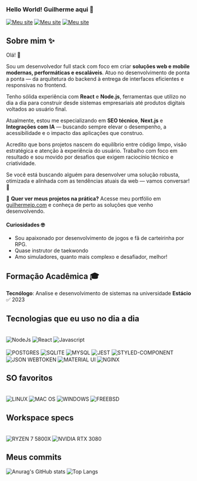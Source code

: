 ### Hello World! Guilherme aqui 🫡

[![Meu site](https://img.shields.io/website?url=https%3A%2F%2Fguilhermejp.com%2F&up_message=UP&style=for-the-badge&label=guilhermejp.com)](https://guilhermejp.com)
[![Meu site](https://img.shields.io/website?url=https%3A%2F%2Fmodpacks.com.br%2F&up_message=UP&style=for-the-badge&label=modpacks.com.br)](https://modpacks.com.br)
[![Meu site](https://img.shields.io/badge/LinkedIn-0077B5?style=for-the-badge&logo=linkedin&logoColor=white)](https://www.linkedin.com/in/guimaxtr/)

## Sobre mim ✨

Olá! 👋

Sou um desenvolvedor full stack com foco em criar **soluções web e mobile modernas, performáticas e escaláveis**. Atuo no desenvolvimento de ponta a ponta — da arquitetura do backend à entrega de interfaces eficientes e responsivas no frontend.

Tenho sólida experiência com **React** e **Node.js**, ferramentas que utilizo no dia a dia para construir desde sistemas empresariais até produtos digitais voltados ao usuário final.

Atualmente, estou me especializando em **SEO técnico**, **Next.js** e **Integrações com IA** — buscando sempre elevar o desempenho, a acessibilidade e o impacto das aplicações que construo.

Acredito que bons projetos nascem do equilíbrio entre código limpo, visão estratégica e atenção à experiência do usuário. Trabalho com foco em resultado e sou movido por desafios que exigem raciocínio técnico e criatividade.

Se você está buscando alguém para desenvolver uma solução robusta, otimizada e alinhada com as tendências atuais da web — vamos conversar! 💬

🔗 **Quer ver meus projetos na prática?** Acesse meu portfólio em [guilhermejp.com](https://guilhermejp.com/) e conheça de perto as soluções que venho desenvolvendo.

#### Curiosidades 🤓

- Sou apaixonado por desenvolvimento de jogos e fã de carteirinha por RPG.
- Quase instrutor de taekwondo
- Amo simuladores, quanto mais complexo e desafiador, melhor!

## Formação Acadêmica 🎓
**Tecnólogo**: Analise e desenvolvimento de sistemas na universidade **Estácio** ✅ 2023


## Tecnologias que eu uso no dia a dia
<div style="display: inline_block"><br/>
    <img align="center" alt="NodeJs" src="https://img.shields.io/badge/Node.js-43853D?style=for-the-badge&logo=node.js&logoColor=white" />
    <img align="center" alt="React" src="https://img.shields.io/badge/React-20232A?style=for-the-badge&logo=react&logoColor=61DAFB"/>
    <img align="center" alt="Javascript" src="https://img.shields.io/badge/JavaScript-323330?style=for-the-badge&logo=javascript&logoColor=F7DF1E" />
    <br>
    <br>
    <img align="center" alt="POSTGRES" src="https://img.shields.io/badge/postgres-%23316192.svg?style=for-the-badge&logo=postgresql&logoColor=white" />
    <img align="center" alt="SQLITE" src="https://img.shields.io/badge/SQLite-07405E?style=for-the-badge&logo=sqlite&logoColor=white" />
    <img align="center" alt="MYSQL" src="https://img.shields.io/badge/MySQL-005C84?style=for-the-badge&logo=mysql&logoColor=white" />
    <img align="center" alt="JEST" src="https://img.shields.io/badge/Jest-323330?style=for-the-badge&logo=Jest&logoColor=white" />
    <img align="center" alt="STYLED-COMPONENT" src="https://img.shields.io/badge/styled--components-DB7093?style=for-the-badge&logo=styled-components&logoColor=white" />
    <img align="center" alt="JSON WEBTOKEN" src="https://img.shields.io/badge/json%20web%20tokens-323330?style=for-the-badge&logo=json-web-tokens&logoColor=pink" />
    <img align="center" alt="MATERIAL UI" src="https://img.shields.io/badge/Material--UI-0081CB?style=for-the-badge&logo=material-ui&logoColor=white" />
    <img align="center" alt="NGINX" src="https://img.shields.io/badge/nginx-%23009639.svg?style=for-the-badge&logo=nginx&logoColor=white" />
</div>

## SO favoritos

<div style="display: inline_block"><br/>
    <img align="center" alt="LINUX" src="https://img.shields.io/badge/Linux-FCC624?style=for-the-badge&logo=linux&logoColor=black" />
    <img align="center" alt="MAC OS" src="https://img.shields.io/badge/mac%20os-000000?style=for-the-badge&logo=apple&logoColor=white" />
    <img align="center" alt="WINDOWS" src="https://img.shields.io/badge/Windows-0078D6?style=for-the-badge&logo=windows&logoColor=white" />
    <img align="center" alt="FREEBSD" src="https://img.shields.io/badge/-FreeBSD-%23870000?style=for-the-badge&logo=freebsd&logoColor=white" />
</div>

## Workspace specs

<div style="display: inline_block"><br/>
    <img align="center" alt="RYZEN 7 5800X" src="https://img.shields.io/badge/AMD-Ryzen_7_5800X-ED1C24?style=for-the-badge&logo=amd&logoColor=white" />
    <img align="center" alt="NVIDIA RTX 3080" src="https://img.shields.io/badge/NVIDIA-RTX 3080-76B900?style=for-the-badge&logo=nvidia&logoColor=white" />
</div>

## Meus commits
![Anurag's GitHub stats](https://github-readme-stats.vercel.app/api?username=maxtherox&show_icons=true&theme=dracula)
![Top Langs](https://github-readme-stats.vercel.app/api/top-langs/?username=maxtherox&layout=compact&theme=dracula)
